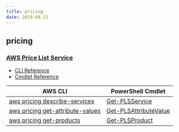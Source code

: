 ```yaml
---
title: pricing
date: 2019-08-15
---
```


## pricing

### [AWS Price List Service](https://aws.amazon.com/pricing/)

* [CLI Reference](https://docs.aws.amazon.com/cli/latest/reference/pricing/index.html)
* [Cmdlet Reference](https://docs.aws.amazon.com/powershell/latest/reference/items/AWS_Price_List_Service_cmdlets.html)

|AWS CLI|PowerShell Cmdlet|
|----|----|
|[aws pricing describe-services](https://docs.aws.amazon.com/cli/latest/reference/pricing/describe-services.html)|[Get-PLSService](https://docs.aws.amazon.com/powershell/latest/reference/items/Get-PLSService.html)|
|[aws pricing get-attribute-values](https://docs.aws.amazon.com/cli/latest/reference/pricing/get-attribute-values.html)|[Get-PLSAttributeValue](https://docs.aws.amazon.com/powershell/latest/reference/items/Get-PLSAttributeValue.html)|
|[aws pricing get-products](https://docs.aws.amazon.com/cli/latest/reference/pricing/get-products.html)|[Get-PLSProduct](https://docs.aws.amazon.com/powershell/latest/reference/items/Get-PLSProduct.html)|

